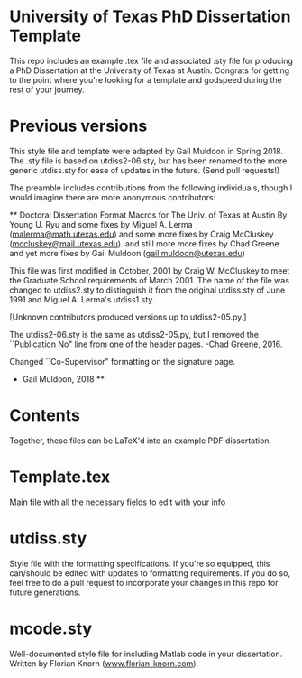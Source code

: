 # University of Texas PhD Dissertation Template
This repo includes an example .tex file and associated .sty file for producing a PhD Dissertation at the University of Texas at Austin. Congrats for getting to the point where you're looking for a template and godspeed during the rest of your journey.

# Previous versions
This style file and template were adapted by Gail Muldoon in Spring 2018. The .sty file is based on utdiss2-06.sty, but has been renamed to the more generic utdiss.sty for ease of updates in the future. (Send pull requests!)

The preamble includes contributions from the following individuals, though I would imagine there are more anonymous contributors:

**
 Doctoral Dissertation Format Macros for The Univ. of Texas at Austin
     By Young U. Ryu
 and some fixes by Miguel A. Lerma (malerma@math.utexas.edu)
 and some more fixes by Craig McCluskey (mccluskey@mail.utexas.edu).
 and still more more fixes by Chad Greene
 and yet more fixes by Gail Muldoon (gail.muldoon@utexas.edu)

 This file was first modified in October, 2001 by Craig W. McCluskey
 to meet the Graduate School requirements of March 2001. The name of
 the file was changed to utdiss2.sty to distinguish it from the
 original utdiss.sty of June 1991 and Miguel A. Lerma's utdiss1.sty.

 [Unknown contributors produced versions up to utdiss2-05.py.]
 
 The utdiss2-06.sty is the same as utdiss2-05.py, but I removed the ``Publication No"
 line from one of the header pages. -Chad Greene, 2016.
 
 Changed ``Co-Supervisor" formatting on the signature page.
 - Gail Muldoon, 2018
 **

# Contents
Together, these files can be LaTeX'd into an example PDF dissertation.

# Template.tex
Main file with all the necessary fields to edit with your info

# utdiss.sty
Style file with the formatting specifications. If you're so equipped, this can/should be
edited with updates to formatting requirements. If you do so, feel free to do a pull request to incorporate your changes in this repo for future generations.

# mcode.sty
Well-documented style file for including Matlab code in your dissertation. Written by Florian Knorn (www.florian-knorn.com).